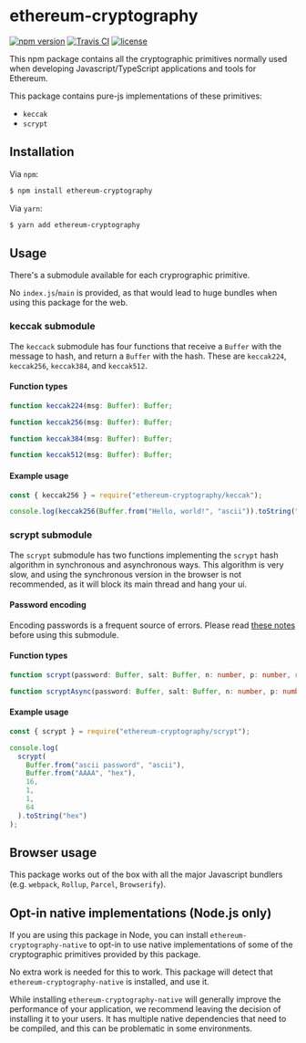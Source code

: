 # ethereum-cryptography

[![npm version][1]][2]
[![Travis CI][3]][4]
[![license][5]][6]

This npm package contains all the cryptographic primitives normally used when 
developing Javascript/TypeScript applications and tools for Ethereum.

This package contains pure-js implementations of these primitives:

* `keccak`
* `scrypt`

## Installation

Via `npm`:

```bash
$ npm install ethereum-cryptography
```

Via `yarn`:

```bash
$ yarn add ethereum-cryptography
```

## Usage

There's a submodule available for each cryprographic primitive. 

No `index.js`/`main` is provided, as that would lead to huge bundles when using 
this package for the web.

### keccak submodule

The `keccack` submodule has four functions that receive a `Buffer` with the 
message to hash, and return a `Buffer` with the hash. These are `keccak224`, 
`keccak256`, `keccak384`, and `keccak512`.

#### Function types

```ts
function keccak224(msg: Buffer): Buffer;

function keccak256(msg: Buffer): Buffer;

function keccak384(msg: Buffer): Buffer;

function keccak512(msg: Buffer): Buffer;
```

#### Example usage

```js
const { keccak256 } = require("ethereum-cryptography/keccak");

console.log(keccak256(Buffer.from("Hello, world!", "ascii")).toString("hex"));
```

### scrypt submodule

The `scrypt` submodule has two functions implementing the `scrypt` hash 
algorithm in synchronous and asynchronous ways. This algorithm is very slow,
and using the synchronous version in the browser is not recommended, as it will
block its main thread and hang your ui.

#### Password encoding

Encoding passwords is a frequent source of errors. Please read 
[these notes](https://github.com/ricmoo/scrypt-js/tree/0eb70873ddf3d24e34b53e0d9a99a0cef06a79c0#encoding-notes) 
before using this submodule.

#### Function types

```ts
function scrypt(password: Buffer, salt: Buffer, n: number, p: number, r: number, dklen: number): Buffer;

function scryptAsync(password: Buffer, salt: Buffer, n: number, p: number, r: number, dklen: number): Promise<Buffer>;
```

#### Example usage

```js
const { scrypt } = require("ethereum-cryptography/scrypt");

console.log(
  scrypt(
    Buffer.from("ascii password", "ascii"),
    Buffer.from("AAAA", "hex"),
    16,
    1,
    1,
    64
  ).toString("hex")
);
```

## Browser usage

This package works out of the box with all the major Javascript bundlers (e.g. 
`webpack`, `Rollup`, `Parcel`, `Browserify`). 

## Opt-in native implementations (Node.js only)

If you are using this package in Node, you can install 
`ethereum-cryptography-native` to opt-in to use native implementations of some
of the cryptographic primitives provided by this package. 

No extra work is needed for this to work. This package will detect that 
`ethereum-cryptography-native` is installed, and use it.

While installing `ethereum-cryptography-native` will generally improve the 
performance of your application, we recommend leaving the decision of installing 
it to your users. It has multiple native dependencies that need to be compiled,
and this can be problematic in some environments.


[1]: https://img.shields.io/npm/v/ethereum-cryptography.svg
[2]: https://www.npmjs.com/package/ethereum-cryptography
[3]: https://img.shields.io/travis/alcuadrado/ethereum-cryptography/master.svg?label=Travis%20CI
[4]: https://travis-ci.org/alcuadrado/ethereum-cryptography
[5]: https://img.shields.io/npm/l/ethereum-cryptography
[6]: https://github.com/alcuadrado/ethereum-cryptography/blob/master/packages/ethereum-cryptography/LICENSE

